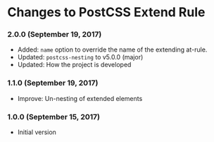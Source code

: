 # Changes to PostCSS Extend Rule

### 2.0.0 (September 19, 2017)

- Added: `name` option to override the name of the extending at-rule.
- Updated: `postcss-nesting` to v5.0.0 (major)
- Updated: How the project is developed

### 1.1.0 (September 19, 2017)

- Improve: Un-nesting of extended elements

### 1.0.0 (September 15, 2017)

- Initial version
